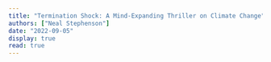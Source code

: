 ```yaml
---
title: "Termination Shock: A Mind-Expanding Thriller on Climate Change"
authors: ["Neal Stephenson"]
date: "2022-09-05"
display: true
read: true
---
```


